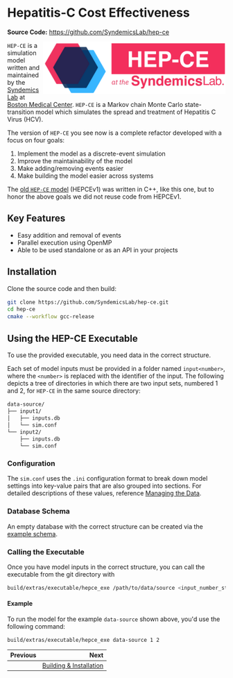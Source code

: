 # Hepatitis-C Cost Effectiveness

**Source Code:** https://github.com/SyndemicsLab/hep-ce

<a href="https://www.syndemicslab.org/hep-ce">
<img align="right" src="HEPCE_logo.png" alt="HEPCE Logo" height="120" />
</a>

`HEP-CE` is a simulation model written and maintained by the
[Syndemics Lab][syndemics] at [Boston Medical Center][bmc]. `HEP-CE` is a Markov
chain Monte Carlo state-transition model which simulates the spread and
treatment of Hepatitis C Virus (HCV).

The version of `HEP-CE` you see now is a complete refactor developed with a
focus on four goals:

1. Implement the model as a discrete-event simulation
2. Improve the maintainability of the model
3. Make adding/removing events easier
4. Make building the model easier across systems

The [old `HEP-CE` model](https://github.com/SyndemicsLab/hep-ce-v1) (HEPCEv1)
was written in C++, like this one, but to honor the above goals we did not reuse
code from HEPCEv1.

## Key Features

- Easy addition and removal of events
- Parallel execution using OpenMP
- Able to be used standalone or as an API in your projects

## Installation

Clone the source code and then build:
```bash
git clone https://github.com/SyndemicsLab/hep-ce.git
cd hep-ce
cmake --workflow gcc-release
```

## Using the HEP-CE Executable

To use the provided executable, you need data in the correct structure.

Each set of model inputs must be provided in a folder named `input<number>`,
where the `<number>` is replaced with the identifier of the input. The
following depicts a tree of directories in which there are two input sets,
numbered 1 and 2, for `HEP-CE` in the same source directory:

```
data-source/
├── input1/
│   ├── inputs.db
│   └── sim.conf
└── input2/
    ├── inputs.db
    └── sim.conf
```

### Configuration

The `sim.conf` uses the `.ini` configuration format to break down model settings
into key-value pairs that are also grouped into sections. For detailed
descriptions of these values, reference [Managing the Data](data.md).

### Database Schema

An empty database with the correct structure can be created via the
[example schema][dbscheme].

### Calling the Executable

Once you have model inputs in the correct structure, you can call the executable
from the git directory with

```bash
build/extras/executable/hepce_exe /path/to/data/source <input_number_start> <input_number_end>
```

#### Example

To run the model for the example `data-source` shown above, you'd use the
following command:
```bash
build/extras/executable/hepce_exe data-source 1 2
```

<div class="section_buttons">

| Previous |                               Next |
|:---------|-----------------------------------:|
|          | [Building & Installation][install] |

</div>

[bmc]: https://bmc.org
[dbscheme]: https://github.com/SyndemicsLab/hep-ce/tree/main/extras/examples/inputs.db.sql
[install]: installation.md
[syndemics]: https://www.syndemicslab.org
